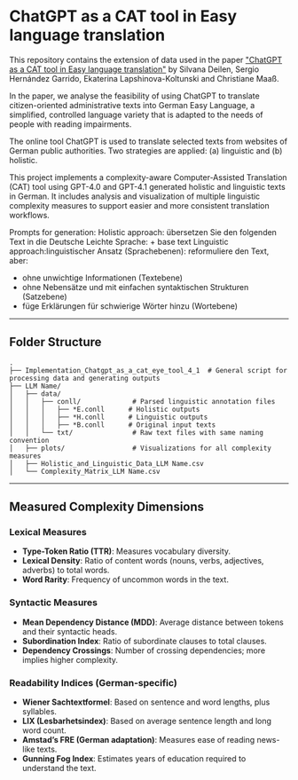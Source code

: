 

# ChatGPT as a CAT tool in Easy language translation

This repository contains the extension of data used in the paper ["ChatGPT as a CAT tool in Easy language translation"](https://arxiv.org/pdf/2308.11563) by Silvana Deilen, Sergio Hernández Garrido, Ekaterina Lapshinova-Koltunski and Christiane Maaß.

In the paper, we analyse the feasibility of using ChatGPT to translate citizen-oriented administrative texts into German Easy Language, a simplified, controlled language variety that is adapted to the needs of people with reading impairments.

The online tool ChatGPT is used to translate selected texts from websites of German public authorities. Two strategies are applied: (a) linguistic and (b) holistic.

This project implements a complexity-aware Computer-Assisted Translation (CAT) tool using GPT-4.0 and GPT-4.1 generated holistic and linguistic texts in German. It includes analysis and visualization of multiple linguistic complexity measures to support easier and more consistent translation workflows.

Prompts for generation:
Holistic approach: übersetzen Sie den folgenden Text in die Deutsche Leichte Sprache: + base text
Linguistic approach:linguistischer Ansatz (Sprachebenen): reformuliere den Text, aber:
- ohne unwichtige Informationen (Textebene)
- ohne Nebensätze und mit einfachen syntaktischen Strukturen (Satzebene)
- füge Erklärungen für schwierige Wörter hinzu (Wortebene)

---
## Folder Structure

```plaintext
.
├── Implementation_Chatgpt_as_a_cat_eye_tool_4_1  # General script for processing data and generating outputs       
├── LLM Name/
│   ├── data/
│   │   ├── conll/             # Parsed linguistic annotation files
│   │   │   ├── *E.conll      # Holistic outputs
│   │   │   ├── *H.conll      # Linguistic outputs
│   │   │   ├── *B.conll      # Original input texts
│   │   └── txt/               # Raw text files with same naming convention
│   ├── plots/                 # Visualizations for all complexity measures
│   ├── Holistic_and_Linguistic_Data_LLM Name.csv
│   └── Complexity_Matrix_LLM Name.csv
````

---




## Measured Complexity Dimensions

### Lexical Measures

* **Type-Token Ratio (TTR)**: Measures vocabulary diversity.
* **Lexical Density**: Ratio of content words (nouns, verbs, adjectives, adverbs) to total words.
* **Word Rarity**: Frequency of uncommon words in the text.

### Syntactic Measures

* **Mean Dependency Distance (MDD)**: Average distance between tokens and their syntactic heads.
* **Subordination Index**: Ratio of subordinate clauses to total clauses.
* **Dependency Crossings**: Number of crossing dependencies; more implies higher complexity.

### Readability Indices (German-specific)

* **Wiener Sachtextformel**: Based on sentence and word lengths, plus syllables.
* **LIX (Lesbarhetsindex)**: Based on average sentence length and long word count.
* **Amstad’s FRE (German adaptation)**: Measures ease of reading news-like texts.
* **Gunning Fog Index**: Estimates years of education required to understand the text.


